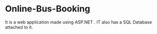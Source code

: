 # Online-Bus-Booking
It is a web application made using ASP.NET . IT also has a SQL Database attached to it.
